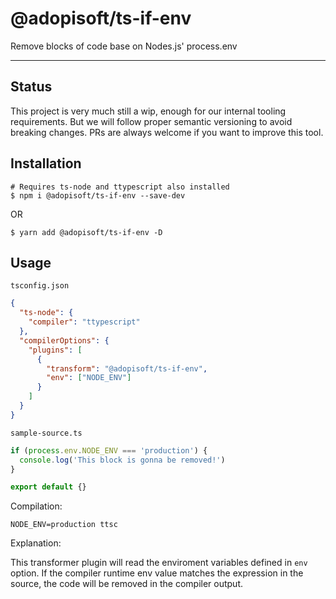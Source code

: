 # @adopisoft/ts-if-env

Remove blocks of code base on Nodes.js' process.env

---

## Status

This project is very much still a wip, enough for our internal tooling requirements. But we will follow proper semantic versioning to avoid breaking changes. PRs are always welcome if you want to improve this tool.

## Installation

```
# Requires ts-node and ttypescript also installed
$ npm i @adopisoft/ts-if-env --save-dev
```
OR
```
$ yarn add @adopisoft/ts-if-env -D
```

## Usage

`tsconfig.json`

```json
{
  "ts-node": {
    "compiler": "ttypescript"
  },
  "compilerOptions": {
    "plugins": [
      {
        "transform": "@adopisoft/ts-if-env",
        "env": ["NODE_ENV"]
      }
    ]
  }
}

```

`sample-source.ts`

```ts
if (process.env.NODE_ENV === 'production') {
  console.log('This block is gonna be removed!')
}

export default {}
```

Compilation:
```
NODE_ENV=production ttsc
```

Explanation:

This transformer plugin will read the enviroment variables defined in `env` option. If the compiler runtime env value matches the expression in the source, the code will be removed in the compiler output.

